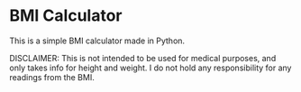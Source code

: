 # BMI Calculator
This is a simple BMI calculator made in Python.

DISCLAIMER: This is not intended to be used for medical purposes, and only takes info for height and weight. I do not hold any responsibility for any readings from the BMI.
